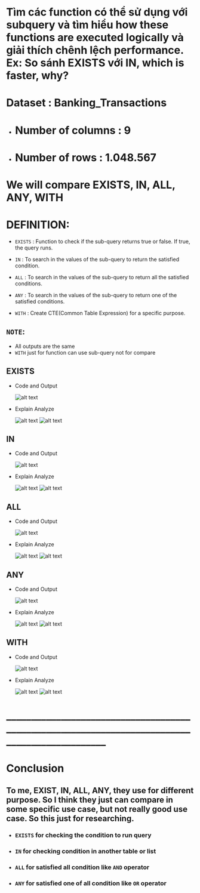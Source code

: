 # Tìm các function có thể sử dụng với subquery và tìm hiểu how these functions are executed logically  và giải thích chênh lệch performance. Ex: So sánh EXISTS với IN, which is faster, why?

# Dataset : Banking_Transactions

- # Number of columns : 9
- # Number of rows : 1.048.567

# We will compare EXISTS, IN, ALL, ANY, WITH

# DEFINITION:
- `EXISTS` : Function to check if the sub-query returns true or false. If true, the query runs.

- `IN` : To search in the values of the sub-query to return the satisfied condition.

- `ALL` : To search in the values of the sub-query to return all the satisfied conditions.

- `ANY` : To search in the values of the sub-query to return one of the satisfied conditions.

- `WITH` : Create CTE(Common Table Expression) for a specific purpose.

## `NOTE`:
- All outputs are the same
- `WITH` just for function can use sub-query not for compare

## EXISTS
- Code and Output

    ![alt text](image.png)

- Explain Analyze

    ![alt text](image-1.png)
    ![alt text](image-2.png)

## IN
- Code and Output

    ![alt text](image-3.png)

- Explain Analyze

    ![alt text](image-4.png)
    ![alt text](image-5.png)

## ALL
- Code and Output

    ![alt text](image-6.png)

- Explain Analyze

    ![alt text](image-7.png)
    ![alt text](image-8.png)

## ANY
- Code and Output

    ![alt text](image-9.png)

- Explain Analyze

    ![alt text](image-10.png)
    ![alt text](image-11.png)

## WITH
- Code and Output

    ![alt text](image-12.png)

- Explain Analyze

    ![alt text](image-13.png)
    ![alt text](image-14.png)

# ______________________________________________________________________________________________
# Conclusion
## To me, EXIST, IN, ALL, ANY, they use for different purpose. So I think they just can compare in some specific use case, but not really good use case. So this just for researching.
- ### `EXISTS` for checking the condition to run query
- ### `IN` for checking condition in another table or list
- ### `ALL` for satisfied all condition like `AND` operator
- ### `ANY` for satisfied one of all condition like `OR` operator



